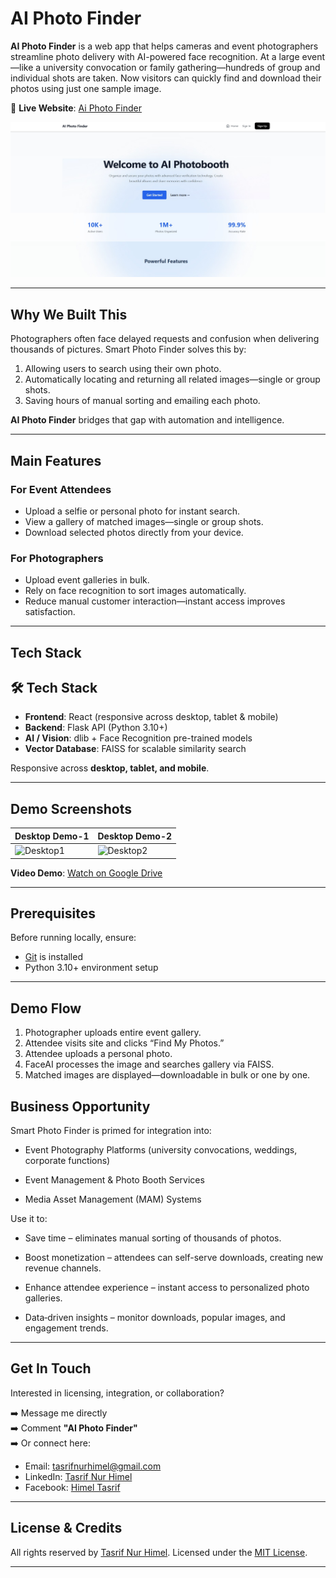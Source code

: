 # AI Photo Finder

**AI Photo Finder** is a web app that helps cameras and event photographers streamline photo delivery with AI-powered face recognition. At a large event—like a university convocation or family gathering—hundreds of group and individual shots are taken. Now visitors can quickly find and download their photos using just one sample image.


🔗 **Live Website**: [Ai Photo Finder](https://photofinder.phigalaxy.com/)

![AI Photo Finder Banner](./Images/img.jpg)

---

## Why We Built This

Photographers often face delayed requests and confusion when delivering thousands of pictures. Smart Photo Finder solves this by:

1. Allowing users to search using their own photo.
2. Automatically locating and returning all related images—single or group shots.
3. Saving hours of manual sorting and emailing each photo.

**AI Photo Finder** bridges that gap with automation and intelligence.

---


## Main Features

### For Event Attendees
- Upload a selfie or personal photo for instant search.
- View a gallery of matched images—single or group shots.
- Download selected photos directly from your device.

### For Photographers
- Upload event galleries in bulk.
- Rely on face recognition to sort images automatically.
- Reduce manual customer interaction—instant access improves satisfaction.

---

## Tech Stack

## 🛠 Tech Stack

- **Frontend**: React (responsive across desktop, tablet & mobile)  
- **Backend**: Flask API (Python 3.10+)  
- **AI / Vision**: dlib + Face Recognition pre-trained models  
- **Vector Database**: FAISS for scalable similarity search  

Responsive across **desktop, tablet, and mobile**.

---

## Demo Screenshots

| Desktop Demo-1 | Desktop Demo-2 |
|--------------|-------------|
| ![Desktop1](./Image/web.png) | ![Desktop2](./Image/mobile_demo.png) |

**Video Demo**: [Watch on Google Drive](https://drive.google.com/file/d/1S8tKZNIh9N41xr_bAHdEOBA-OTVp3WTH/view?usp=sharing)

---

## Prerequisites

Before running locally, ensure:

- [Git](https://git-scm.com/downloads) is installed
- Python 3.10+ environment setup

---


## Demo Flow

1. Photographer uploads entire event gallery.  
2. Attendee visits site and clicks “Find My Photos.”  
3. Attendee uploads a personal photo.  
4. FaceAI processes the image and searches gallery via FAISS.  
5. Matched images are displayed—downloadable in bulk or one by one.


## Business Opportunity

Smart Photo Finder is primed for integration into:

- Event Photography Platforms (university convocations, weddings, corporate functions)

- Event Management & Photo Booth Services

- Media Asset Management (MAM) Systems

Use it to:

- Save time – eliminates manual sorting of thousands of photos.

- Boost monetization – attendees can self-serve downloads, creating new revenue channels.

- Enhance attendee experience – instant access to personalized photo galleries.

- Data‑driven insights – monitor downloads, popular images, and engagement trends.

---

## Get In Touch

Interested in licensing, integration, or collaboration?

➡️ Message me directly  
➡️ Comment **"AI Photo Finder"**  
➡️ Or connect here:

-  Email: [tasrifnurhimel@gmail.com](mailto:tasrifnurhimel@gmail.com)  
-  LinkedIn: [Tasrif Nur Himel](https://www.linkedin.com/in/tasrifnurhimel/)
-  Facebook: [Himel Tasrif](https://www.facebook.com/himeltasrif06)

---

## License & Credits

All rights reserved by [Tasrif Nur Himel](https://www.tasrifnurhimel.me).
Licensed under the [MIT License](./LICENSE).

---

